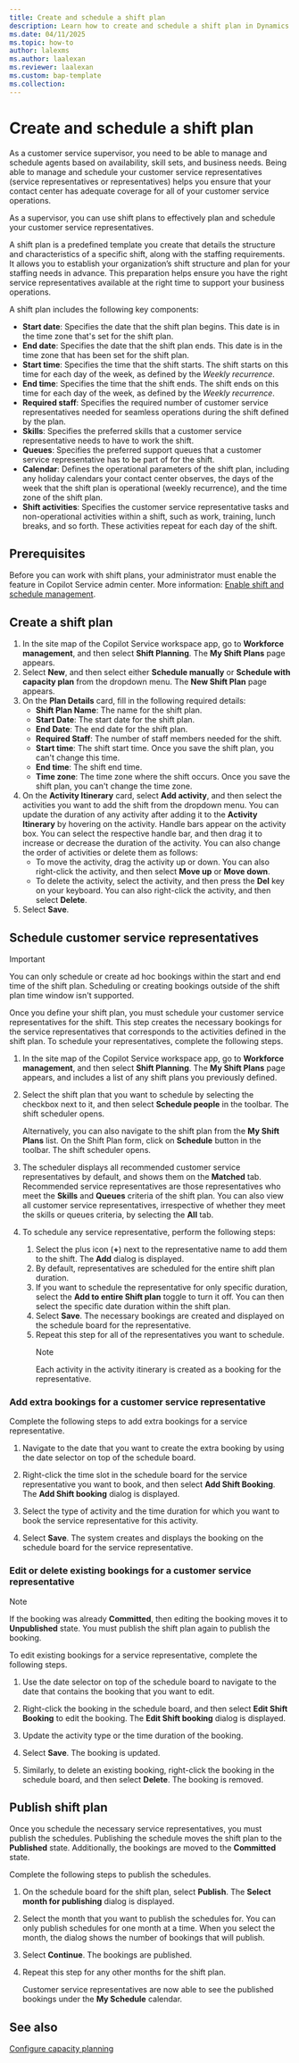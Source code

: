 ```yaml
---
title: Create and schedule a shift plan
description: Learn how to create and schedule a shift plan in Dynamics 365 Contact Center workspace to help you more easily manage your staffing needs.
ms.date: 04/11/2025
ms.topic: how-to
author: lalexms
ms.author: laalexan
ms.reviewer: laalexan
ms.custom: bap-template
ms.collection:
---
```


# Create and schedule a shift plan

As a customer service supervisor, you need to be able to manage and schedule agents based on availability, skill sets, and business needs. Being able to manage and schedule your customer service representatives (service representatives or representatives) helps you ensure that your contact center has adequate coverage for all of your customer service operations.

As a supervisor, you can use shift plans to effectively plan and schedule your customer service representatives.

A shift plan is a predefined template you create that details the structure and characteristics of a specific shift, along with the staffing requirements. It allows you to establish your organization’s shift structure and plan for your staffing needs in advance. This preparation helps ensure you have the right service representatives available at the right time to support your business operations.

A shift plan includes the following key components: 

- **Start date**: Specifies the date that the shift plan begins. This date is in the time zone that's set for the shift plan.
- **End date**: Specifies the date that the shift plan ends. This date is in the time zone that has been set for the shift plan.
- **Start time**: Specifies the time that the shift starts. The shift starts on this time for each day of the week, as defined by the *Weekly recurrence*.
- **End time**:  Specifies the time that the shift ends. The shift ends on this time for each day of the week, as defined by the *Weekly recurrence*.
- **Required staff**: Specifies the required number of customer service representatives needed for seamless operations during the shift defined by the plan.
- **Skills**: Specifies the preferred skills that a customer service representative needs to have to work the shift.
- **Queues**: Specifies the preferred support queues that a customer service representative has to be part of for the shift.
- **Calendar**: Defines the operational parameters of the shift plan, including any holiday calendars your contact center observes, the days of the week that the shift plan is operational (weekly recurrence), and the time zone of the shift plan.
- **Shift activities**: Specifies the customer service representative tasks and non-operational activities within a shift, such as work, training, lunch breaks, and so forth. These activities repeat for each day of the shift.

## Prerequisites

Before you can work with shift plans, your administrator must enable the feature in Copilot Service admin center. More information: [Enable shift and schedule management](../administer/wfm-enable-schedule-management.md).

## Create a shift plan

1. In the site map of the Copilot Service workspace app, go to **Workforce management**, and then select **Shift Planning**. The **My Shift Plans** page appears.
1. Select **New**, and then select either **Schedule manually** or **Schedule with capacity plan** from the dropdown menu. The **New Shift Plan** page appears.
1. On the **Plan Details** card, fill in the following required details:
     - **Shift Plan Name**: The name for the shift plan.
     - **Start Date**: The start date for the shift plan.
     - **End Date**: The end date for the shift plan.
     - **Required Staff**: The number of staff members needed for the shift.
     - **Start time**: The shift start time. Once you save the shift plan, you can't change this time.
     - **End time**: The shift end time.
     - **Time zone**: The time zone where the shift occurs. Once you save the shift plan, you can't change the time zone.
1. On the **Activity Itinerary** card, select **Add activity**, and then select the activities you want to add the shift from the dropdown menu. You can update the duration of any activity after adding it to the **Activity Itinerary** by hovering on the activity. Handle bars appear on the activity box. You can select the respective handle bar, and then drag it to increase or decrease the duration of the activity. You can also change the order of activities or delete them as follows:
   - To move the activity, drag the activity up or down. You can also right-click the activity, and then select **Move up** or **Move down**.
   - To delete the activity, select the activity, and then press the **Del** key on your keyboard. You can also right-click the activity, and then select **Delete**.
1. Select **Save**.


## Schedule customer service representatives

> [!IMPORTANT]
> You can only schedule or create ad hoc bookings within the start and end time of the shift plan. Scheduling or creating bookings outside of the shift plan time window isn't supported.

Once you define your shift plan, you must schedule your customer service representatives for the shift. This step creates the necessary bookings for the service representatives that corresponds to the activities defined in the shift plan. To schedule your representatives, complete the following steps.

1. In the site map of the Copilot Service workspace app, go to **Workforce management**, and then select **Shift Planning**. The **My Shift Plans** page appears, and includes a list of any shift plans you previously defined.

1. Select the shift plan that you want to schedule by selecting the checkbox next to it, and then select **Schedule people** in the toolbar. The shift scheduler opens.

   Alternatively, you can also navigate to the shift plan from the **My Shift Plans** list. On the Shift Plan form, click on **Schedule** button in the toolbar. The shift scheduler opens.

1. The scheduler displays all recommended customer service representatives by default, and shows them on the **Matched** tab. Recommended service representatives are those representatives who meet the **Skills** and **Queues** criteria of the shift plan. You can also view all customer service representatives, irrespective of whether they meet the skills or queues criteria, by selecting the **All** tab.

1. To schedule any service representative, perform the following steps:
     1. Select the plus icon (**+**) next to the representative name to add them to the shift. The **Add** dialog is displayed.<br>
     1. By default, representatives are scheduled for the entire shift plan duration.<br>
     1. If you want to schedule the representative for only specific duration, select the **Add to entire Shift plan** toggle to turn it off. You can then select the specific date duration within the shift plan.<br>
     1. Select **Save**. The necessary bookings are created and displayed on the schedule board for the representative.<br>
     1. Repeat this step for all of the representatives you want to schedule.
         > [!NOTE]
         > Each activity in the activity itinerary is created as a booking for the representative.

### Add extra bookings for a customer service representative

Complete the following steps to add extra bookings for a service representative.

1. Navigate to the date that you want to create the extra booking by using the date selector on top of the schedule board.

1. Right-click the time slot in the schedule board for the service representative you want to book, and then select **Add Shift Booking**. The **Add Shift booking** dialog is displayed.

1. Select the type of activity and the time duration for which you want to book the service representative for this activity.

1. Select **Save**. The system creates and displays the booking on the schedule board for the service representative.

### Edit or delete existing bookings for a customer service representative

> [!NOTE]
> If the booking was already **Committed**, then editing the booking moves it to **Unpublished** state. You must publish the shift plan again to publish the booking.

To edit existing bookings for a service representative, complete the following steps.

1. Use the date selector on top of the schedule board to navigate to the date that contains the booking that you want to edit.

1. Right-click the booking in the schedule board, and then select **Edit Shift Booking** to edit the booking. The **Edit Shift booking** dialog is displayed.

1. Update the activity type or the time duration of the booking.

1. Select **Save**. The booking is updated.

1. Similarly, to delete an existing booking, right-click the booking in the schedule board, and then select **Delete**. The booking is removed.

## Publish shift plan

Once you schedule the necessary service representatives, you must publish the schedules. Publishing the schedule moves the shift plan to the **Published** state. Additionally, the bookings are moved to the **Committed** state. 

Complete the following steps to publish the schedules.

1. On the schedule board for the shift plan, select **Publish**. The **Select month for publishing** dialog is displayed.

1. Select the month that you want to publish the schedules for. You can only publish schedules for one month at a time. When you select the month, the dialog shows the number of bookings that will publish.

1. Select **Continue**. The bookings are published.

1. Repeat this step for any other months for the shift plan.

   Customer service representatives are now able to see the published bookings under the **My Schedule** calendar.

## See also

[Configure capacity planning](../administer/wfm-configure-capacity-planning)

